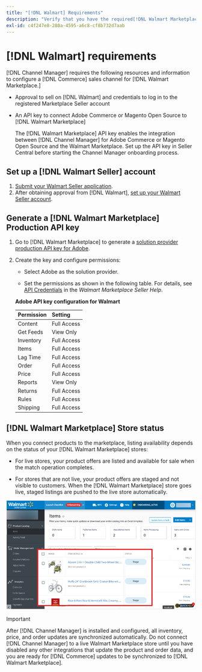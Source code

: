 ```yaml
---
title: "[!DNL Walmart] Requirements"
description: "Verify that you have the required[!DNL Walmart Marketplace]information and resources to integrate with Channel Manager."
exl-id: c4f247e8-280a-4595-a6c8-cf8b732d7aab
---
```

# [!DNL Walmart] requirements

[!DNL Channel Manager] requires the following resources and information to configure a [!DNL Commerce] sales channel for [!DNL Walmart Marketplace.]

* Approval to sell on [!DNL Walmart] and credentials to log in to the registered Marketplace Seller account

* An API key to connect Adobe Commerce or Magento Open Source to [!DNL Walmart Marketplace]

  The [!DNL Walmart Marketplace] API key enables the integration between [!DNL Channel Manager] for Adobe Commerce or Magento Open Source and the Walmart Marketplace. Set up the API key in Seller Central before starting the Channel Manager onboarding process.

## Set up a [!DNL Walmart Seller] account

1. [Submit your Walmart Seller application](https://marketplace-apply.walmart.com/apply?id=0014M00001zivMpQAI).
1. After obtaining approval from [!DNL Walmart], [set up your Walmart Seller account](https://sellerhelp.walmart.com/seller/s/guide?article=000008219).

## Generate a [!DNL Walmart Marketplace] Production API key

1. Go to [!DNL Walmart Marketplace] to generate a [solution provider production API key for Adobe](https://developer.walmart.com/#preloginModal?redirectUri=https%3A%2F%2Fdeveloper.walmart.com%2Faccount%2FgenerateKey).

1. Create the key and configure permissions:

   * Select Adobe as the solution provider.
   
   * Set the permissions as shown in the following table. For details, see [API Credentials](https://sellerhelp.walmart.com/seller/s/guide?article=000006422) in the _Walmart Marketplace Seller Help_.

    **Adobe API key configuration for Walmart**

    | **Permission** | **Setting** |
    |----------------|-------------|
    | Content        | Full Access |
    | Get Feeds      | View Only   |
    | Inventory      | Full Access |
    | Items          | Full Access |
    | Lag Time       | Full Access |
    | Order          | Full Access |
    | Price          | Full Access |
    | Reports        | View Only   |
    | Returns        | Full Access |
    | Rules          | Full Access |
    | Shipping       | Full Access |

## [!DNL Walmart Marketplace] Store status

When you connect products to the marketplace, listing availability depends on the status of your [!DNL Walmart Marketplace] stores:

* For live stores, your product offers are listed and available for sale when the match operation completes. 

* For stores that are not live, your product offers are staged and not visible to customers. When the [!DNL Walmart Marketplace] store goes live, staged listings are pushed to the live store automatically. 

![[!DNL Walmart Seller Central] staged products](assets/walmart-seller-central-staged.png)

>[!IMPORTANT]
>
>After [!DNL Channel Manager] is installed and configured, all inventory, price, and order updates are synchronized automatically. Do not connect [!DNL Channel Manager] to a live Walmart Marketplace store until you have disabled any other integrations that update the product and order data, and you are ready for [!DNL Commerce] updates to be synchronized to [!DNL Walmart Marketplace].

